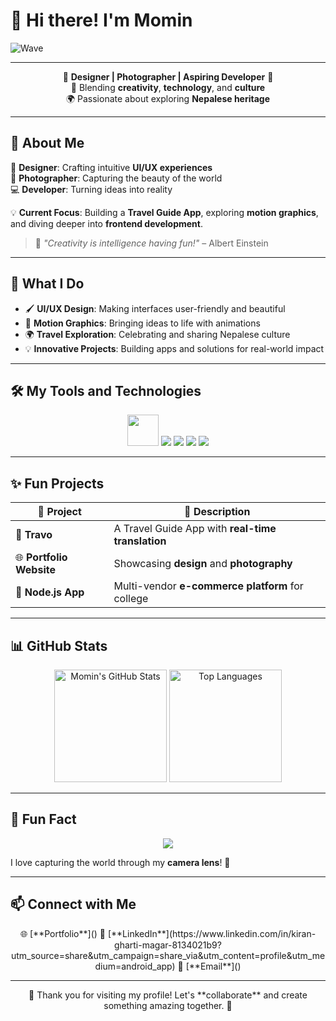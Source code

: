 # 👋 Hi there! I'm **Momin** 

![Wave](https://media.giphy.com/media/fTI9mBoWLef8k/giphy.gif?cid=ecf05e47aux95ibgnl6z0p4uxio44d54nmww6n5rn9kweka7&ep=v1_gifs_search&rid=giphy.gif&ct=g)

---

<div align="center">

🌟 **Designer | Photographer | Aspiring Developer** 🌟  
🎨 Blending **creativity**, **technology**, and **culture**  
🌍 Passionate about exploring **Nepalese heritage**  

</div>

---

## 🚀 About Me

🎨 **Designer**: Crafting intuitive **UI/UX experiences**  
📸 **Photographer**: Capturing the beauty of the world  
💻 **Developer**: Turning ideas into reality  

💡 **Current Focus**: Building a **Travel Guide App**, exploring **motion graphics**, and diving deeper into **frontend development**.

> 🌟 _"Creativity is intelligence having fun!"_ – Albert Einstein  

---

## 🌟 What I Do

- 🖌️ **UI/UX Design**: Making interfaces user-friendly and beautiful  
- 🎥 **Motion Graphics**: Bringing ideas to life with animations  
- 🌍 **Travel Exploration**: Celebrating and sharing Nepalese culture  
- 💡 **Innovative Projects**: Building apps and solutions for real-world impact  

---

## 🛠️ My Tools and Technologies

<div align="center">
  <img src="https://media.giphy.com/media/SWoSkN6DxTszqIKEqv/giphy.gif" height="50"/> 
  <img src="https://img.shields.io/badge/-Figma-orange?style=for-the-badge&logo=figma&logoColor=white"/>
  <img src="https://spline.design/_next/image?url=%2F_next%2Fstatic%2Fmedia%2Fspline_logo.647803e0.png&w=64&q=75"/>
  <img src="https://img.shields.io/badge/-Framer-0055FF?style=for-the-badge&logo=framer&logoColor=white"/>
  <img src="https://img.shields.io/badge/-Bubble-1A92FF?style=for-the-badge&logo=bubble&logoColor=white"/>
</div>

---

## ✨ Fun Projects

| 🌟 **Project**       | 📖 **Description**                                |
|-----------------------|---------------------------------------------------|
| 🧭 **Travo**          | A Travel Guide App with **real-time translation** |
| 🌐 **Portfolio Website** | Showcasing **design** and **photography**      |
| 🛒 **Node.js App**    | Multi-vendor **e-commerce platform** for college |

---

## 📊 GitHub Stats

<div align="center">
  <img src="https://github-readme-stats.vercel.app/api?username=Momin0-0&show_icons=true&theme=radical" alt="Momin's GitHub Stats" height="180"/>
  <img src="https://github-readme-stats.vercel.app/api/top-langs/?username=Momin0-0&layout=compact&theme=radical" alt="Top Languages" height="180"/>
</div>

---

## 🎉 Fun Fact

<div align="center">
  <img src="https://i.giphy.com/media/v1.Y2lkPTc5MGI3NjExZGhmbG5iZDhlbTlkNG9pMXE5eGoyZGw2aXVmOHhyNTFibTc3ZWFxaCZlcD12MV9pbnRlcm5hbF9naWZfYnlfaWQmY3Q9Zw/RU2wKf4a3PHqOTgMYL/giphy.gif"/>  
</div>  

I love capturing the world through my **camera lens**! 📸  

---

## 📫 Connect with Me

<div align="center">
  🌐 [**Portfolio**]()  
  💼 [**LinkedIn**](https://www.linkedin.com/in/kiran-gharti-magar-8134021b9?utm_source=share&utm_campaign=share_via&utm_content=profile&utm_medium=android_app)  
  📧 [**Email**]()  
</div>

---

<div align="center">
  🌟 Thank you for visiting my profile! Let's **collaborate** and create something amazing together. 🚀  
</div>
